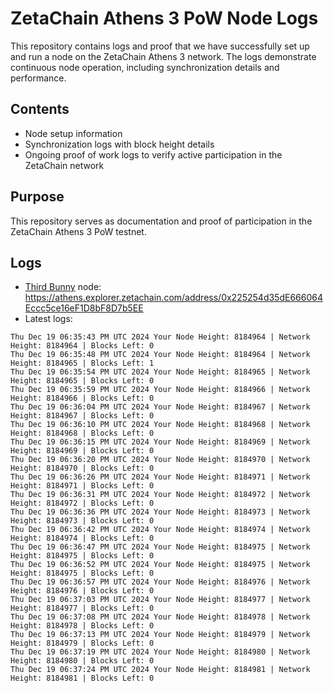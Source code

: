 # ZetaChain Athens 3 PoW Node Logs
This repository contains logs and proof that we have successfully set up and run a node on the ZetaChain Athens 3 network. The logs demonstrate continuous node operation, including synchronization details and performance.

## Contents
- Node setup information
- Synchronization logs with block height details
- Ongoing proof of work logs to verify active participation in the ZetaChain network

## Purpose
This repository serves as documentation and proof of participation in the ZetaChain Athens 3 PoW testnet.

## Logs

- [Third Bunny](https://thirdbunny.xyz/) node: https://athens.explorer.zetachain.com/address/0x225254d35dE666064Eccc5ce16eF1D8bF8D7b5EE
- Latest logs:
```
Thu Dec 19 06:35:43 PM UTC 2024 Your Node Height: 8184964 | Network Height: 8184964 | Blocks Left: 0
Thu Dec 19 06:35:48 PM UTC 2024 Your Node Height: 8184964 | Network Height: 8184965 | Blocks Left: 1
Thu Dec 19 06:35:54 PM UTC 2024 Your Node Height: 8184965 | Network Height: 8184965 | Blocks Left: 0
Thu Dec 19 06:35:59 PM UTC 2024 Your Node Height: 8184966 | Network Height: 8184966 | Blocks Left: 0
Thu Dec 19 06:36:04 PM UTC 2024 Your Node Height: 8184967 | Network Height: 8184967 | Blocks Left: 0
Thu Dec 19 06:36:10 PM UTC 2024 Your Node Height: 8184968 | Network Height: 8184968 | Blocks Left: 0
Thu Dec 19 06:36:15 PM UTC 2024 Your Node Height: 8184969 | Network Height: 8184969 | Blocks Left: 0
Thu Dec 19 06:36:20 PM UTC 2024 Your Node Height: 8184970 | Network Height: 8184970 | Blocks Left: 0
Thu Dec 19 06:36:26 PM UTC 2024 Your Node Height: 8184971 | Network Height: 8184971 | Blocks Left: 0
Thu Dec 19 06:36:31 PM UTC 2024 Your Node Height: 8184972 | Network Height: 8184972 | Blocks Left: 0
Thu Dec 19 06:36:36 PM UTC 2024 Your Node Height: 8184973 | Network Height: 8184973 | Blocks Left: 0
Thu Dec 19 06:36:42 PM UTC 2024 Your Node Height: 8184974 | Network Height: 8184974 | Blocks Left: 0
Thu Dec 19 06:36:47 PM UTC 2024 Your Node Height: 8184975 | Network Height: 8184975 | Blocks Left: 0
Thu Dec 19 06:36:52 PM UTC 2024 Your Node Height: 8184975 | Network Height: 8184975 | Blocks Left: 0
Thu Dec 19 06:36:57 PM UTC 2024 Your Node Height: 8184976 | Network Height: 8184976 | Blocks Left: 0
Thu Dec 19 06:37:03 PM UTC 2024 Your Node Height: 8184977 | Network Height: 8184977 | Blocks Left: 0
Thu Dec 19 06:37:08 PM UTC 2024 Your Node Height: 8184978 | Network Height: 8184978 | Blocks Left: 0
Thu Dec 19 06:37:13 PM UTC 2024 Your Node Height: 8184979 | Network Height: 8184979 | Blocks Left: 0
Thu Dec 19 06:37:19 PM UTC 2024 Your Node Height: 8184980 | Network Height: 8184980 | Blocks Left: 0
Thu Dec 19 06:37:24 PM UTC 2024 Your Node Height: 8184981 | Network Height: 8184981 | Blocks Left: 0
```
